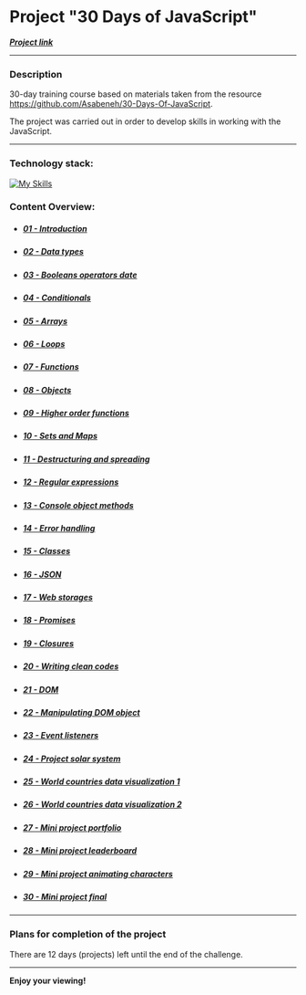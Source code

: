 # Project "30 Days of JavaScript"
***[Project link](https://loner789.github.io/30-days-of-js)***
___
### Description
30-day training course based on materials taken from the resource https://github.com/Asabeneh/30-Days-Of-JavaScript.

The project was carried out in order to develop skills in working with the JavaScript.
___
### Technology stack:
[![My Skills](https://skills.thijs.gg/icons?i=html,js,git)](https://skills.thijs.gg)
 
### Content Overview:
* ##### [01 - Introduction](https://github.com/Loner789/30-days-of-js/tree/main/01-introduction/)
* ##### [02 - Data types](https://github.com/Loner789/30-days-of-js/tree/main/02-data-types/)
* ##### [03 - Booleans operators date](https://github.com/Loner789/30-days-of-js/tree/main/03-booleans-operators-date/)
* ##### [04 - Conditionals](https://github.com/Loner789/30-days-of-js/tree/main/04-conditionals/)
* ##### [05 - Arrays](https://github.com/Loner789/30-days-of-js/tree/main/05-arrays/)
* ##### [06 - Loops](https://github.com/Loner789/30-days-of-js/tree/main/06-loops/)
* ##### [07 - Functions](https://github.com/Loner789/30-days-of-js/tree/main/07-functions/)
* ##### [08 - Objects](https://github.com/Loner789/30-days-of-js/tree/main/08-objects/)
* ##### [09 - Higher order functions](https://github.com/Loner789/30-days-of-js/tree/main/09-higher-order-functions/)
* ##### [10 - Sets and Maps](https://github.com/Loner789/30-days-of-js/tree/main/10-sets-and-maps/)
* ##### [11 - Destructuring and spreading](https://github.com/Loner789/30-days-of-js/tree/main/11-destructuring-and-spreading/)
* ##### [12 - Regular expressions](https://github.com/Loner789/30-days-of-js/tree/main/12-regular-expressions/)
* ##### [13 - Console object methods](https://github.com/Loner789/30-days-of-js/tree/main/13-console-object-methods/)
* ##### [14 - Error handling](https://github.com/Loner789/30-days-of-js/tree/main/14-error-handling/)
* ##### [15 - Classes](https://github.com/Loner789/30-days-of-js/tree/main/15-classes/)
* ##### [16 - JSON](https://github.com/Loner789/30-days-of-js/tree/main/16-json/)
* ##### [17 - Web storages](https://github.com/Loner789/30-days-of-js/tree/main/17-web-storages/)
* ##### [18 - Promises](https://github.com/Loner789/30-days-of-js/tree/main/17-promises/)
* ##### [19 - Closures]()
* ##### [20 - Writing clean codes]()
* ##### [21 - DOM]()
* ##### [22 - Manipulating DOM object]()
* ##### [23 - Event listeners]()
* ##### [24 - Project solar system]()
* ##### [25 - World countries data visualization 1]()
* ##### [26 - World countries data visualization 2]()
* ##### [27 - Mini project portfolio]()
* ##### [28 - Mini project leaderboard]()
* ##### [29 - Mini project animating characters]()
* ##### [30 - Mini project final]()
___
### Plans for completion of the project

There are 12 days (projects) left until the end of the challenge.
___
**Enjoy your viewing!**